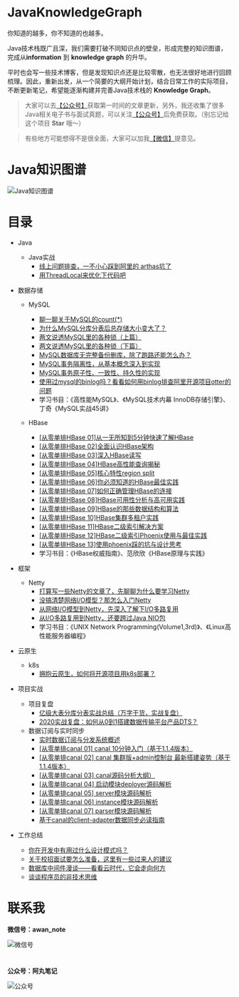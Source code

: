 # JavaKnowledgeGraph
你知道的越多，你不知道的也越多。

Java技术栈既广且深，我们需要打破不同知识点的壁垒，形成完整的知识图谱，完成从**information** 到 **knowledge graph** 的升华。

平时也会写一些技术博客，但是发现知识点还是比较零散，也无法很好地进行回顾梳理。因此，重新出发，从一个简要的大纲开始计划，结合日常工作的实际项目，不断更新笔记，希望能逐渐构建并完善Java技术栈的 **Knowledge Graph**。

> 大家可以去[【公众号】](#公众号)获取第一时间的文章更新，另外，我还收集了很多Java相关电子书与面试真题，可以关注[【公众号】](#公众号)后免费获取。（别忘记给这个项目 **Star** 哦～）

> 有些地方可能想得不是很全面，大家可以加我[【微信】](#微信)提意见。

# Java知识图谱
![Java知识图谱](https://s2.ax1x.com/2020/02/29/3yQUXt.png)

# 目录
- Java
   - Java实战
     - [线上问题排查，一不小心踩到阿里的 arthas坑了](https://mp.weixin.qq.com/s/T6rbRDWb8l-K0QZAM3meqw)
     - [用ThreadLocal来优化下代码吧](https://mp.weixin.qq.com/s/An-bXM7ihSEhRKL6r2-T-A)
- 数据存储
   - MySQL
     - [聊一聊关于MySQL的count(*)](https://mp.weixin.qq.com/s/tBKqfxwBYjnUXSflWpeHJg) 
     - [为什么MySQL分库分表后总存储大小变大了？](https://mp.weixin.qq.com/s/byvRSC9V4B-1BPuGRLghqQ)
     - [两文说透MySQL里的各种锁（上篇）](https://mp.weixin.qq.com/s/st8MleVpzTnPoX5nRQv3CQ)
     - [两文说透MySQL里的各种锁（下篇）](https://mp.weixin.qq.com/s/DVxiE9UgjtworsgoNKDT3Q)
     - [MySQL数据库无完整备份删库，除了跑路还能怎么办？](https://mp.weixin.qq.com/s/CSXdyD9uPbxwULvyTvHwsw)
     - [MySQL事务隔离性，从基本概念深入到实现](https://mp.weixin.qq.com/s/BeKkL2VZTDJsE3JARrht2A)
     - [MySQL事务原子性、一致性、持久性的实现](https://mp.weixin.qq.com/s/NeGQDj-DjMJJMEoqfJzEpg)
     - [使用过mysql的binlog吗？看看如何用binlog排查阿里开源项目otter的问题](https://mp.weixin.qq.com/s/4qZ3_9RnxYVQeqJN0sSbtA)
      - 学习书目：《高性能MySQL》、《MySQL技术内幕 InnoDB存储引擎》、丁奇《MySQL实战45讲》

    - HBase
      - [[从零单排HBase 01]从一无所知到5分钟快速了解HBase](https://mp.weixin.qq.com/s/qPu4fQD4O09M_vM-4J1gKA)
      - [[从零单排HBase 02]全面认识HBase架构](https://mp.weixin.qq.com/s/taJFffcJeD7_N6TQeREbBQ)
      - [[从零单排HBase 03]深入HBase读写](https://mp.weixin.qq.com/s/WxuvlFx6gYRf7VMBPXjVoQ)
      - [[从零单排HBase 04]HBase高性能查询揭秘](https://mp.weixin.qq.com/s/_VTkgfW-rCqs-2-QlBydJg)
      - [[从零单排HBase 05]核心特性region split](https://mp.weixin.qq.com/s/UHo33iffs_RXzUcFNe9q8Q)
      - [[从零单排HBase 06]你必须知道的HBase最佳实践](https://mp.weixin.qq.com/s/q7qN_Zwax-8qBTVRhTXkrg)
      - [[从零单排HBase 07]如何正确管理HBase的连接](https://mp.weixin.qq.com/s/kEklr8eSpofYNb7-g4C0nA)
      - [[从零单排HBase 08]HBase可用性分析与高可用实践](https://mp.weixin.qq.com/s/USzrA1KrgX4mBbGrct3eAA)
      - [[从零单排HBase 09]HBase的那些数据结构和算法](https://mp.weixin.qq.com/s/st-FbLbr602oq_AV-paLGw)
      - [[从零单排HBase 10]HBase集群多租户实践](https://mp.weixin.qq.com/s/Cb9ljvovjpepZmT3wmkEtQ)
      - [[从零单排HBase 11]HBase二级索引解决方案](https://mp.weixin.qq.com/s/tF2OmKByzTn_D7gbBtkjJA)
      - [[从零单排HBase 12]HBase二级索引Phoenix使用与最佳实践](https://mp.weixin.qq.com/s/p50yj_YDyiNfbcVSWU-B7g)
      - [[从零单排HBase 13]使用phoenix踩的坑与设计思考](https://mp.weixin.qq.com/s/gMDi2XA1CroCb9oTkUdbWg)
      - 学习书目：《HBase权威指南》、范欣欣《HBase原理与实践》

- 框架
    - Netty
      - [打算写一些Netty的文章了，先聊聊为什么要学习Netty](https://mp.weixin.qq.com/s/LZlUiyzKthsUy3QXuFPa1w)
      - [没搞清楚网络I/O模型？那怎么入门Netty](https://mp.weixin.qq.com/s/wJNSgtR3u6anh_TpJ0NhPA)
      - [从网络I/O模型到Netty，先深入了解下I/O多路复用](https://mp.weixin.qq.com/s/XkhTJCvpyjA9vtA-kMaU0Q)
      - [从I/O多路复用到Netty，还要跨过Java NIO包](https://mp.weixin.qq.com/s/dDFDlu7FMueO-6Pc_BUHPA)
      - 学习书目：《UNIX Network Programming(Volume1,3rd)》、《Linux高性能服务器编程》
- 云原生
    - k8s
      - [拥抱云原生，如何将开源项目用k8s部署？](https://mp.weixin.qq.com/s/yj5dvdPRr4oGV88v2A9h8g)

- 项目实战
    - 项目复盘
      - [亿级大表分库分表实战总结（万字干货，实战复盘）](https://mp.weixin.qq.com/s/4xOVb23kYCG5VyXJImXV8w)
      - [2020实战复盘：如何从0到1搭建数据传输平台产品DTS？](https://mp.weixin.qq.com/s/2tjleImTrJF3UK9ypjNR6g)
    - 数据订阅与实时同步
      - [实时数据订阅与分发系统概述](https://mp.weixin.qq.com/s/vJKGfBeKtKJ7pH6S7b4Klw)
      - [[从零单排canal 01] canal 10分钟入门（基于1.1.4版本）](https://mp.weixin.qq.com/s/caEi8hrpuFFBDJyj2dXmow)
      - [[从零单排canal 02] canal 集群版+admin控制台 最新搭建姿势（基于1.1.4版本）](https://mp.weixin.qq.com/s/DI2usZ3DZHN2XqRZ6DHYtw)
      - [[从零单排canal 03] canal源码分析大纲）](https://mp.weixin.qq.com/s/sdm_IDp8g-J0pZ_t3tkKjA)
      - [[从零单排canal 04] 启动模块deployer源码解析](https://mp.weixin.qq.com/s/QF4TGoh9y_HkZEMS5aUXZQ)
      - [[从零单排canal 05] server模块源码解析](https://mp.weixin.qq.com/s/nzguM-3JUjdLoVbp9H5FGA)
      - [[从零单排canal 06] instance模块源码解析](https://mp.weixin.qq.com/s/63lHeHVuo7V6cr6kqigjog)
      - [[从零单排canal 07] parser模块源码解析](https://mp.weixin.qq.com/s/gRpw-7aDfei_HAnVeR0cyA)
      - [基于canal的client-adapter数据同步必读指南](https://mp.weixin.qq.com/s/UBWh6dHNc0GV-NiQb51dCg)


- 工作总结
  - [你在开发中有用过什么设计模式吗？](https://mp.weixin.qq.com/s/s-WBAvtozwPNVaY0lB9y1w)
  - [关于校招面试要怎么准备，这里有一些过来人的建议](https://mp.weixin.qq.com/s/JF936aSUR40dycHjujDWWQ)
  - [数据库中间件漫谈——看看云时代，它会走向何方](https://mp.weixin.qq.com/s/zvGQC5nct5CPzER6eyufNw)
  - [谈谈程序员的非技术思维](https://mp.weixin.qq.com/s/Ev9csm0UTeKgQbfrEVqr6g)


# <a name="微信"></a> 
# 联系我
**微信号：awan_note**

![微信号](https://oscimg.oschina.net/oscnet/up-991da1449a8c516bdc077a4f194b5a33b87.png)

# <a name="公众号"></a>
**公众号：阿丸笔记**

![公众号](https://img-blog.csdnimg.cn/20200216153626581.jpg)
